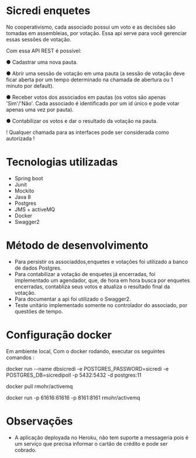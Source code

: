 # Sicredi enquetes


No cooperativismo, cada associado possui um voto e as decisões são tomadas em assembleias, por votação. Essa api serve para você gerenciar essas sessões de votação.

Com essa API REST é possível:

● Cadastrar uma nova pauta.

● Abrir uma sessão de votação em uma pauta (a sessão de votação deve ficar aberta por um
tempo determinado na chamada de abertura ou 1 minuto por default).

● Receber votos dos associados em pautas (os votos são apenas 'Sim'/'Não'. Cada
associado é identificado por um id único e pode votar apenas uma vez por pauta).

● Contabilizar os votos e dar o resultado da votação na pauta.


! Qualquer chamada para as interfaces pode ser considerada como autorizada !

# Tecnologias utilizadas
 - Spring boot
 - Junit
 - Mockito
 - Java 8
 - Postgres
 - JMS + activeMQ
 - Docker
 - Swagger2
 
# Método de desenvolvimento
- Para persistir os associaddos,enquetes e votações foi utilizado a banco de dados Postgres.
- Para contabilizar a votação de enquetes já encerradas, foi implementado um agendador, que, de hora
em hora busca por enquetes encerradas, contabliza seus votos e atualiza o resultado final da votação.
- Para documentar a api foi utilizado o Swagger2.
- Teste unitário implementado somente no controlador do associado, por questões de tempo.

# Configuração docker

Em ambiente local, Com o docker rodando, executar os seguintes comandos : 

docker run --name dbsicredi -e POSTGRES_PASSWORD=sicredi -e POSTGRES_DB=sicredipoll -p 5432:5432 -d postgres:11

docker pull rmohr/activemq

docker run -p 61616:61616 -p 8161:8161 rmohr/activemq

# Observações
 - A aplicação deployada no Heroku, não tem suporte a messageria pois é um serviço que precisa informar o cartão de crédito e pode ser cobrado.

